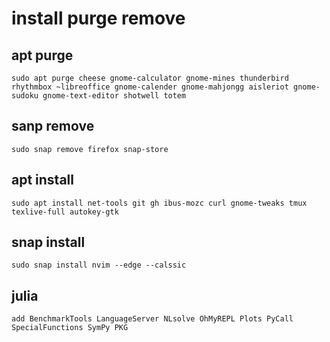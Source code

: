 # install purge remove
## apt purge
```
sudo apt purge cheese gnome-calculator gnome-mines thunderbird rhythmbox ~libreoffice gnome-calender gnome-mahjongg aisleriot gnome-sudoku gnome-text-editor shotwell totem
```
## sanp remove
```
sudo snap remove firefox snap-store
```
## apt install
```
sudo apt install net-tools git gh ibus-mozc curl gnome-tweaks tmux texlive-full autokey-gtk
```
## snap install 
```
sudo snap install nvim --edge --calssic
```
## julia
```
add BenchmarkTools LanguageServer NLsolve OhMyREPL Plots PyCall SpecialFunctions SymPy PKG
```
